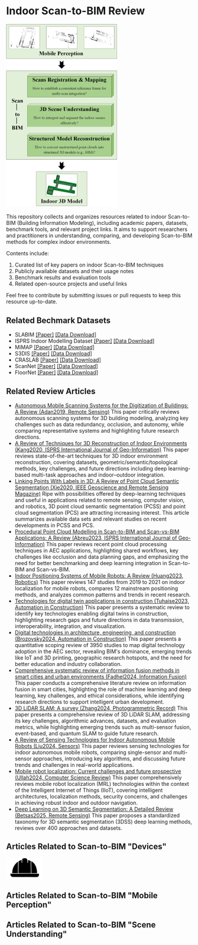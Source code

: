 # Indoor Scan-to-BIM Review

<img src="Pipeline of Indoor Scan-to-BIM.jpg" alt="Indoor Scan-to-BIM Review" width="300"/>

This repository collects and organizes resources related to indoor Scan-to-BIM (Building Information Modeling), including academic papers, datasets, benchmark tools, and relevant project links. It aims to support researchers and practitioners in understanding, comparing, and developing Scan-to-BIM methods for complex indoor environments.

Contents include:
1. Curated list of key papers on indoor Scan-to-BIM techniques
2. Publicly available datasets and their usage notes
3. Benchmark results and evaluation tools
4. Related open-source projects and useful links

Feel free to contribute by submitting issues or pull requests to keep this resource up-to-date.

## Related Bechmark Datasets

- SLABIM [[Paper]](http://doi.org/10.48550/arXiv.2502.16856) [[Data Download]](https://github.com/HKUST-Aerial-Robotics/SLABIM.git)
- ISPRS Indoor Modelling Dataset [[Paper]](http://doi.org/10.5194/isprs-archives-XLIII-B5-2020-207-2020) [[Data Download]](https://dpv.uvigo.es/index.php/s/edzBCDDGkHjSWGC)
- MiMAP [[Paper]](http://doi.org/10.5194/isprs-annals-V-5-2020-117-2020) [[Data Download]](https://dpv.uvigo.es/index.php/s/edzBCDDGkHjSWGC)
- S3DIS [[Paper]](http://doi.org/10.1109/CVPR.2016.170) [[Data Download]](https://redivis.com/datasets/9q3m-9w5pa1a2h/files)
- CRASLAB [[Paper]](http://doi.org/10.3390/data8060101) [[Data Download]](https://doi.org/10.5281/zenodo.7948116)
- ScanNet [[Paper]](http://doi.org/10.1109/CVPR.2017.261) [[Data Download]](https://github.com/ScanNet/ScanNet)
- FloorNet [[Paper]](http://doi.org/10.1007/978-3-030-01231-1_13) [[Data Download]](https://art-programmer.github.io/floornet.html)

## Related Review Articles

- [Autonomous Mobile Scanning Systems for the Digitization of Buildings: A Review (Adan2019, Remote Sensing)](http://doi.org/10.3390/rs11030306) This paper critically reviews autonomous scanning systems for 3D building modeling, analyzing key challenges such as data redundancy, occlusion, and autonomy, while comparing representative systems and highlighting future research directions.
- [A Review of Techniques for 3D Reconstruction of Indoor Environments (Kang2020, ISPRS International Journal of Geo-Information)](http://doi.org/10.3390/ijgi9050330) This paper reviews state-of-the-art techniques for 3D indoor environment reconstruction, covering datasets, geometric/semantic/topological methods, key challenges, and future directions including deep learning-based multi-task approaches and indoor–outdoor integration.
- [Linking Points With Labels in 3D: A Review of Point Cloud Semantic Segmentation (Xie2020, IEEE Geoscience and Remote Sensing Magazine)](http://doi.org/10.1109/MGRS.2019.2937630) Ripe with possibilities offered by deep-learning techniques and useful in applications related to remote sensing, computer vision, and robotics, 3D point cloud semantic segmentation (PCSS) and point cloud segmentation (PCS) are attracting increasing interest. This article summarizes available data sets and relevant studies on recent developments in PCSS and PCS.
- [Procedural Point Cloud Modelling in Scan-to-BIM and Scan-vs-BIM Applications: A Review (Abreu2023, ISPRS International Journal of Geo-Information)](http://doi.org/10.3390/ijgi12070260) This paper reviews recent point cloud processing techniques in AEC applications, highlighting shared workflows, key challenges like occlusion and data planning gaps, and emphasizing the need for better benchmarking and deep learning integration in Scan-to-BIM and Scan-vs-BIM.
- [Indoor Positioning Systems of Mobile Robots: A Review (Huang2023, Robotics)](http://doi.org/10.3390/robotics12020047) This paper reviews 147 studies from 2019 to 2021 on indoor localization for mobile robots, compares 12 mainstream positioning methods, and analyzes common patterns and trends in recent research.
- [Technologies for digital twin applications in construction (Tuhaise2023, Automation in Construction)](http://doi.org/10.1016/j.autcon.2023.104931) This paper presents a systematic review to identify key technologies enabling digital twins in construction, highlighting research gaps and future directions in data transmission, interoperability, integration, and visualization.
- [Digital technologies in architecture, engineering, and construction (Brozovsky2024, Automation in Construction)](http://doi.org/10.1016/j.autcon.2023.105212) This paper presents a quantitative scoping review of 3950 studies to map digital technology adoption in the AEC sector, revealing BIM's dominance, emerging trends like IoT and 3D printing, geographic research hotspots, and the need for better education and industry collaboration.
- [Comprehensive systematic review of information fusion methods in smart cities and urban environments (Fadhel2024, Information Fusion)](http://doi.org/10.1016/j.inffus.2024.102317) This paper conducts a comprehensive literature review on information fusion in smart cities, highlighting the role of machine learning and deep learning, key challenges, and ethical considerations, while identifying research directions to support intelligent urban development.
- [3D LiDAR SLAM: A survey (Zhang2024, Photogrammetric Record)](http://doi.org/10.1111/phor.12497) This paper presents a comprehensive review of 3D LiDAR SLAM, addressing its key challenges, algorithmic advances, datasets, and evaluation metrics, while highlighting emerging trends such as multi-sensor fusion, event-based, and quantum SLAM to guide future research.
- [A Review of Sensing Technologies for Indoor Autonomous Mobile Robots (Liu2024, Sensors)](http://doi.org/10.3390/s24041222) This paper reviews sensing technologies for indoor autonomous mobile robots, comparing single-sensor and multi-sensor approaches, introducing key algorithms, and discussing future trends and challenges in real-world applications.
- [Mobile robot localization: Current challenges and future prospective (Ullah2024, Computer Science Review)](http://doi.org/10.1016/j.cosrev.2024.100651) This paper comprehensively reviews mobile robot localization (MRL) technologies within the context of the Intelligent Internet of Things (IIoT), covering intelligent architectures, localization methods, security concerns, and challenges in achieving robust indoor and outdoor navigation.
- [Deep Learning on 3D Semantic Segmentation: A Detailed Review (Betsas2025, Remote Sensing)](http://doi.org/10.3390/rs17020298) This paper proposes a standardized taxonomy for 3D semantic segmentation (3DSS) deep learning methods, reviews over 400 approaches and datasets.

## Articles Related to Scan-to-BIM "Devices"

<img src="helmet.png" alt="Devices-Helmet" width="100"/>

## Articles Related to Scan-to-BIM "Mobile Perception"




## Articles Related to Scan-to-BIM "Scene Understanding"

